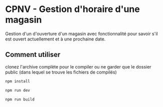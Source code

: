 # CPNV - Gestion d'horaire d'une magasin
Gestion d'un d'ouverture d'un magasin avec fonctionnalité pour savoir s'il est ouvert actuellement et à une prochaine date.


## Comment utiliser

clonez l'archive complète pour le compiler ou ne garder que le dossier public (dans lequel se trouve les fichiers de compilés)

```bash
npm install

npm run dev 

npm run build
